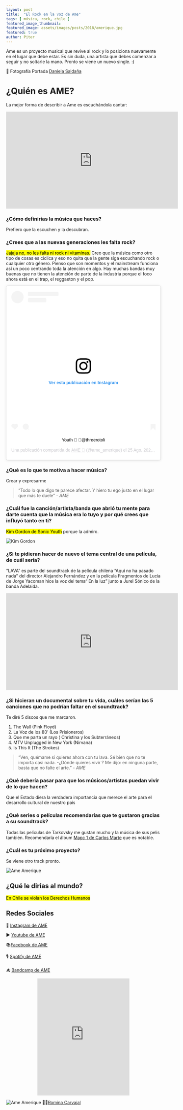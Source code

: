 ```yaml
---
layout: post
title:  "El Rock en la voz de Ame"
tags: [ música, rock, chile ]
featured_image_thumbnail:
featured_image: assets/images/posts/2018/amerique.jpg
featured: true
author: Piter
---
```


Ame es un proyecto musical que revive al rock y lo posiciona nuevamente en el lugar que debe estar. Es sin duda, una artista que debes comenzar a seguir y no soltarle la mano. Pronto se viene un nuevo single. :)

📸 Fotografía Portada [Daniela Saldaña](https://www.instagram.com/danielasaldana)

# ¿Quién es AME?

La mejor forma de describir a Ame es escuchándola cantar:

<iframe width="560" height="315" src="https://www.youtube.com/embed/mi78X2GrHF4" frameborder="0" allow="accelerometer; autoplay; clipboard-write; encrypted-media; gyroscope; picture-in-picture" allowfullscreen></iframe>


### ¿Cómo definirías la música que haces?

Prefiero que la escuchen y la descubran.


### ¿Crees que a las nuevas generaciones les falta rock?

<mark>Jajaja no, no les falta ni rock ni vitaminas.</mark>
Creo que la música como  otro tipo de  cosas es cíclica y eso no quita que la gente siga escuchando rock o cualquier otro género. Pienso que son momentos y el mainstream funciona así un poco centrando toda la atención en algo. Hay muchas bandas muy buenas que no tienen la atención de parte de la industria porque el foco ahora está en el trap, el reggaeton y el pop.


<center><blockquote class="instagram-media" data-instgrm-captioned data-instgrm-permalink="https://www.instagram.com/p/CEVY5fspi25/?utm_source=ig_embed&amp;utm_campaign=loading" data-instgrm-version="12" style=" background:#FFF; border:0; border-radius:3px; box-shadow:0 0 1px 0 rgba(0,0,0,0.5),0 1px 10px 0 rgba(0,0,0,0.15); margin: 1px; max-width:540px; min-width:326px; padding:0; width:99.375%; width:-webkit-calc(100% - 2px); width:calc(100% - 2px);"><div style="padding:16px;"> <a href="https://www.instagram.com/p/CEVY5fspi25/?utm_source=ig_embed&amp;utm_campaign=loading" style=" background:#FFFFFF; line-height:0; padding:0 0; text-align:center; text-decoration:none; width:100%;" target="_blank"> <div style=" display: flex; flex-direction: row; align-items: center;"> <div style="background-color: #F4F4F4; border-radius: 50%; flex-grow: 0; height: 40px; margin-right: 14px; width: 40px;"></div> <div style="display: flex; flex-direction: column; flex-grow: 1; justify-content: center;"> <div style=" background-color: #F4F4F4; border-radius: 4px; flex-grow: 0; height: 14px; margin-bottom: 6px; width: 100px;"></div> <div style=" background-color: #F4F4F4; border-radius: 4px; flex-grow: 0; height: 14px; width: 60px;"></div></div></div><div style="padding: 19% 0;"></div> <div style="display:block; height:50px; margin:0 auto 12px; width:50px;"><svg width="50px" height="50px" viewBox="0 0 60 60" version="1.1" xmlns="https://www.w3.org/2000/svg" xmlns:xlink="https://www.w3.org/1999/xlink"><g stroke="none" stroke-width="1" fill="none" fill-rule="evenodd"><g transform="translate(-511.000000, -20.000000)" fill="#000000"><g><path d="M556.869,30.41 C554.814,30.41 553.148,32.076 553.148,34.131 C553.148,36.186 554.814,37.852 556.869,37.852 C558.924,37.852 560.59,36.186 560.59,34.131 C560.59,32.076 558.924,30.41 556.869,30.41 M541,60.657 C535.114,60.657 530.342,55.887 530.342,50 C530.342,44.114 535.114,39.342 541,39.342 C546.887,39.342 551.658,44.114 551.658,50 C551.658,55.887 546.887,60.657 541,60.657 M541,33.886 C532.1,33.886 524.886,41.1 524.886,50 C524.886,58.899 532.1,66.113 541,66.113 C549.9,66.113 557.115,58.899 557.115,50 C557.115,41.1 549.9,33.886 541,33.886 M565.378,62.101 C565.244,65.022 564.756,66.606 564.346,67.663 C563.803,69.06 563.154,70.057 562.106,71.106 C561.058,72.155 560.06,72.803 558.662,73.347 C557.607,73.757 556.021,74.244 553.102,74.378 C549.944,74.521 548.997,74.552 541,74.552 C533.003,74.552 532.056,74.521 528.898,74.378 C525.979,74.244 524.393,73.757 523.338,73.347 C521.94,72.803 520.942,72.155 519.894,71.106 C518.846,70.057 518.197,69.06 517.654,67.663 C517.244,66.606 516.755,65.022 516.623,62.101 C516.479,58.943 516.448,57.996 516.448,50 C516.448,42.003 516.479,41.056 516.623,37.899 C516.755,34.978 517.244,33.391 517.654,32.338 C518.197,30.938 518.846,29.942 519.894,28.894 C520.942,27.846 521.94,27.196 523.338,26.654 C524.393,26.244 525.979,25.756 528.898,25.623 C532.057,25.479 533.004,25.448 541,25.448 C548.997,25.448 549.943,25.479 553.102,25.623 C556.021,25.756 557.607,26.244 558.662,26.654 C560.06,27.196 561.058,27.846 562.106,28.894 C563.154,29.942 563.803,30.938 564.346,32.338 C564.756,33.391 565.244,34.978 565.378,37.899 C565.522,41.056 565.552,42.003 565.552,50 C565.552,57.996 565.522,58.943 565.378,62.101 M570.82,37.631 C570.674,34.438 570.167,32.258 569.425,30.349 C568.659,28.377 567.633,26.702 565.965,25.035 C564.297,23.368 562.623,22.342 560.652,21.575 C558.743,20.834 556.562,20.326 553.369,20.18 C550.169,20.033 549.148,20 541,20 C532.853,20 531.831,20.033 528.631,20.18 C525.438,20.326 523.257,20.834 521.349,21.575 C519.376,22.342 517.703,23.368 516.035,25.035 C514.368,26.702 513.342,28.377 512.574,30.349 C511.834,32.258 511.326,34.438 511.181,37.631 C511.035,40.831 511,41.851 511,50 C511,58.147 511.035,59.17 511.181,62.369 C511.326,65.562 511.834,67.743 512.574,69.651 C513.342,71.625 514.368,73.296 516.035,74.965 C517.703,76.634 519.376,77.658 521.349,78.425 C523.257,79.167 525.438,79.673 528.631,79.82 C531.831,79.965 532.853,80.001 541,80.001 C549.148,80.001 550.169,79.965 553.369,79.82 C556.562,79.673 558.743,79.167 560.652,78.425 C562.623,77.658 564.297,76.634 565.965,74.965 C567.633,73.296 568.659,71.625 569.425,69.651 C570.167,67.743 570.674,65.562 570.82,62.369 C570.966,59.17 571,58.147 571,50 C571,41.851 570.966,40.831 570.82,37.631"></path></g></g></g></svg></div><div style="padding-top: 8px;"> <div style=" color:#3897f0; font-family:Arial,sans-serif; font-size:14px; font-style:normal; font-weight:550; line-height:18px;"> Ver esta publicación en Instagram</div></div><div style="padding: 12.5% 0;"></div> <div style="display: flex; flex-direction: row; margin-bottom: 14px; align-items: center;"><div> <div style="background-color: #F4F4F4; border-radius: 50%; height: 12.5px; width: 12.5px; transform: translateX(0px) translateY(7px);"></div> <div style="background-color: #F4F4F4; height: 12.5px; transform: rotate(-45deg) translateX(3px) translateY(1px); width: 12.5px; flex-grow: 0; margin-right: 14px; margin-left: 2px;"></div> <div style="background-color: #F4F4F4; border-radius: 50%; height: 12.5px; width: 12.5px; transform: translateX(9px) translateY(-18px);"></div></div><div style="margin-left: 8px;"> <div style=" background-color: #F4F4F4; border-radius: 50%; flex-grow: 0; height: 20px; width: 20px;"></div> <div style=" width: 0; height: 0; border-top: 2px solid transparent; border-left: 6px solid #f4f4f4; border-bottom: 2px solid transparent; transform: translateX(16px) translateY(-4px) rotate(30deg)"></div></div><div style="margin-left: auto;"> <div style=" width: 0px; border-top: 8px solid #F4F4F4; border-right: 8px solid transparent; transform: translateY(16px);"></div> <div style=" background-color: #F4F4F4; flex-grow: 0; height: 12px; width: 16px; transform: translateY(-4px);"></div> <div style=" width: 0; height: 0; border-top: 8px solid #F4F4F4; border-left: 8px solid transparent; transform: translateY(-4px) translateX(8px);"></div></div></div></a> <p style=" margin:8px 0 0 0; padding:0 4px;"> <a href="https://www.instagram.com/p/CEVY5fspi25/?utm_source=ig_embed&amp;utm_campaign=loading" style=" color:#000; font-family:Arial,sans-serif; font-size:14px; font-style:normal; font-weight:normal; line-height:17px; text-decoration:none; word-wrap:break-word;" target="_blank">Youth 🖤 📸@threerotoli</a></p> <p style=" color:#c9c8cd; font-family:Arial,sans-serif; font-size:14px; line-height:17px; margin-bottom:0; margin-top:8px; overflow:hidden; padding:8px 0 7px; text-align:center; text-overflow:ellipsis; white-space:nowrap;">Una publicación compartida de <a href="https://www.instagram.com/ame_amerique/?utm_source=ig_embed&amp;utm_campaign=loading" style=" color:#c9c8cd; font-family:Arial,sans-serif; font-size:14px; font-style:normal; font-weight:normal; line-height:17px;" target="_blank"> AME 🔱</a> (@ame_amerique) el <time style=" font-family:Arial,sans-serif; font-size:14px; line-height:17px;" datetime="2020-08-26T01:32:40+00:00">25 Ago, 2020 a las 6:32 PDT</time></p></div></blockquote> <script async src="//www.instagram.com/embed.js"></script></center>


### ¿Qué es lo que te motiva a hacer música?

Crear y expresarme

<blockquote class="alignright">“Todo lo que digo te parece afectar. Y hiero tu ego justo en el lugar que más te duele” <cite>- AME </cite></blockquote>

### ¿Cuál fue la canción/artista/banda que abrió tu mente para darte cuenta que la música era lo tuyo y por qué crees que influyó tanto en ti?  

<mark>Kim Gordon de Sonic Youth</mark> porque la admiro.

![Kim Gordon](https://ep01.epimg.net/elpais/imagenes/2019/10/10/icon/1570704511_730012_1570708592_sumario_normal.jpg)

### ¿Si te pidieran hacer de nuevo el tema central de una película, de cuál sería?

“LAVA” es parte del soundtrack de la película chilena  “Aquí no ha pasado nada” del director Alejandro Fernández y en la película Fragmentos de Lucía de Jorge Yacoman hice la voz del tema“ En la luz” junto a Jurel Sónico de la banda Adelaida.

<center><iframe width="560" height="315" src="https://www.youtube.com/embed/6M_3WZla1Gc" frameborder="0" allow="accelerometer; autoplay; clipboard-write; encrypted-media; gyroscope; picture-in-picture" allowfullscreen></iframe></center>


### ¿Si hicieran un documental sobre tu vida, cuáles serían las 5 canciones que no podrían faltar en el soundtrack?

Te diré 5 discos que me marcaron.


1. The Wall (Pink Floyd)
2. La Voz de los 80’ (Los Prisioneros)
3. Que me parta un rayo ( Christina y los Subterráneos)
4. MTV Unplugged in New York (Nirvana)
5. Is This It (The Strokes)

<blockquote class="alignleft">“Ven, quémame si quieres  ahora con tu lava. Sé bien que no te importa casi nada.
-¿Dónde  quieres vivir ? Me dijo: en ninguna parte, basta que no falte el arte.” <cite>- AME </cite></blockquote>


### ¿Qué debería pasar para que los músicos/artistas puedan vivir de lo que hacen?

Que el Estado diera la verdadera importancia que merece el arte para el desarrollo cultural de nuestro país

### ¿Qué series o películas recomendarías que te gustaron gracias a su soundtrack?

Todas las películas de Tarkovsky me gustan mucho y la música de sus pelis también. Recomendaría el álbum [Mapc 1 de Carlos Marte](https://carlosmarte.bandcamp.com/) que es notable.

### ¿Cuál es tu próximo proyecto?

Se viene otro track pronto.

![Ame Amerique](https://imgur.com/BqREQBL.jpg)


## ¿Qué le dirías al mundo?  

 <mark>En Chile se violan los Derechos Humanos</mark>


## Redes Sociales

📸 [Instagram de AME](https://www.instagram.com/ame_amerique)

▶ [Youtube de AME](https://www.youtube.com/channel/UCErgRSPPUwo-khL93JEc2VQ)

📚[Facebook de AME](https://www.facebook.com/ameriqueame)

🎙 [Spotify de AME](https://open.spotify.com/artist/3owMT8GeMbxn56jymjdByn?si=s-Ssi4zGR6Oa8_8jGdnV_w)

⛺ [Bandcamp de AME](https://america.bandcamp.com/)

<center><iframe src="https://open.spotify.com/embed/artist/3owMT8GeMbxn56jymjdByn" width="300" height="380" frameborder="0" allowtransparency="true" allow="encrypted-media"></iframe></center>

![Ame Amerique](https://imgur.com/x431fyv.jpg)
💇‍♀️[Romina Carvajal](https://www.instagram.com/peluqueriaromana)

